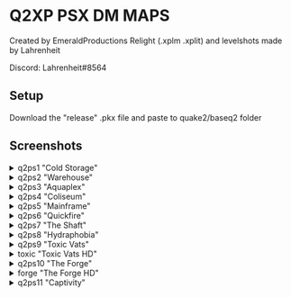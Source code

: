 # Q2XP PSX DM MAPS
Created by EmeraldProductions
Relight (.xplm .xplit) and levelshots made by Lahrenheit

Discord: Lahrenheit#8564


## Setup

Download the "release" .pkx file and paste to quake2/baseq2 folder


## Screenshots

<details><summary>q2ps1 "Cold Storage"</summary>
<p>
  
![Screenshot 1](https://github.com/Lahrenheit/Q2XP-PSX-DM-Maps/blob/main/levelshots/q2ps1.jpg)
</p>
</details>

<details><summary>q2ps2 "Warehouse"</summary>
<p>
  
![Screenshot 2](https://github.com/Lahrenheit/Q2XP-PSX-DM-Maps/blob/main/levelshots/q2ps2.jpg
</p>
</details>

<details><summary>q2ps3 "Aquaplex"</summary>
<p>
  
![Screenshot 3](https://github.com/Lahrenheit/Q2XP-PSX-DM-Maps/blob/main/levelshots/q2ps3.jpg)
</p>
</details>

<details><summary>q2ps4 "Coliseum"</summary>
<p>
  
![Screenshot 4](https://github.com/Lahrenheit/Q2XP-PSX-DM-Maps/blob/main/levelshots/q2ps4.jpg)
</p>
</details>

<details><summary>q2ps5 "Mainframe"</summary>
<p>
  
![Screenshot 5](https://github.com/Lahrenheit/Q2XP-PSX-DM-Maps/blob/main/levelshots/q2ps5.jpg)
</p>
</details>

<details><summary>q2ps6 "Quickfire"</summary>
<p>
  
![Screenshot 6](https://github.com/Lahrenheit/Q2XP-PSX-DM-Maps/blob/main/levelshots/q2ps6.jpg)
</p>
</details>

<details><summary>q2ps7 "The Shaft"</summary>
<p>
  
![Screenshot 7](https://github.com/Lahrenheit/Q2XP-PSX-DM-Maps/blob/main/levelshots/q2ps7.jpg)
</p>
</details>

<details><summary>q2ps8 "Hydraphobia"</summary>
<p>
  
![Screenshot 8](https://github.com/Lahrenheit/Q2XP-PSX-DM-Maps/blob/main/levelshots/q2ps8.jpg)
</p>
</details>

<details><summary>q2ps9 "Toxic Vats"</summary>
<p>
  
![Screenshot 9](https://github.com/Lahrenheit/Q2XP-PSX-DM-Maps/blob/main/levelshots/q2ps9.jpg)
</p>
</details>

<details><summary>toxic "Toxic Vats HD"</summary>
<p>
  
![Screenshot 10](https://github.com/Lahrenheit/Q2XP-PSX-DM-Maps/blob/main/levelshots/toxic.jpg)
</p>
</details>

<details><summary>q2ps10 "The Forge"</summary>
<p>
  
![Screenshot 11](https://github.com/Lahrenheit/Q2XP-PSX-DM-Maps/blob/main/levelshots/q2ps10.jpg)
</p>
</details>

<details><summary>forge "The Forge HD"</summary>
<p>
  
![Screenshot 12](https://github.com/Lahrenheit/Q2XP-PSX-DM-Maps/blob/main/levelshots/forge.jpg)
</p>
</details>

<details><summary>q2ps11 "Captivity"</summary>
<p>
  
![Screenshot 13](https://github.com/Lahrenheit/Q2XP-PSX-DM-Maps/blob/main/levelshots/q2ps11.jpg)
</p>
</details>
